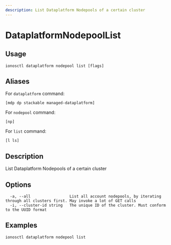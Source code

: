 ```yaml
---
description: List Dataplatform Nodepools of a certain cluster
---
```


# DataplatformNodepoolList

## Usage

```text
ionosctl dataplatform nodepool list [flags]
```

## Aliases

For `dataplatform` command:

```text
[mdp dp stackable managed-dataplatform]
```

For `nodepool` command:

```text
[np]
```

For `list` command:

```text
[l ls]
```

## Description

List Dataplatform Nodepools of a certain cluster

## Options

```text
  -a, --all                 List all account nodepools, by iterating through all clusters first. May invoke a lot of GET calls
  -i, --cluster-id string   The unique ID of the cluster. Must conform to the UUID format
```

## Examples

```text
ionosctl dataplatform nodepool list
```

